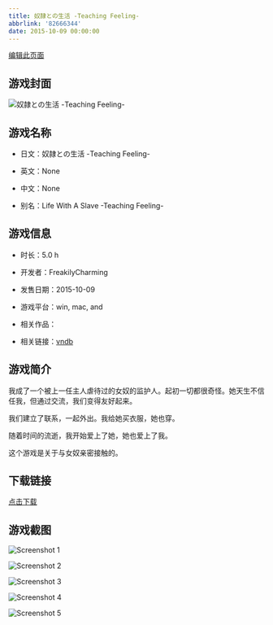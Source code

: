 ```yaml
---
title: 奴隷との生活 -Teaching Feeling-
abbrlink: '82666344'
date: 2015-10-09 00:00:00
---
```

[编辑此页面](https://github.com/ACG-3/ADV3-source/blob/main/source/_posts/games/%E5%A5%B4%E9%9A%B7%E3%81%A8%E3%81%AE%E7%94%9F%E6%B4%BB%20-Teaching%20Feeling-.md)

## 游戏封面

![奴隷との生活 -Teaching Feeling-](https%3A//pan.timero.xyz/onedrive/img_lib_001/%E5%A5%B4%E9%9A%B7%E3%81%A8%E3%81%AE%E7%94%9F%E6%B4%BB%20-Teaching%20Feeling-_cover.avif)


## 游戏名称

- 日文：奴隷との生活 -Teaching Feeling-
- 英文：None
- 中文：None

- 别名：Life With A Slave -Teaching Feeling-


## 游戏信息

- 时长：5.0 h
- 开发者：FreakilyCharming
- 发售日期：2015-10-09
- 游戏平台：win, mac, and
- 相关作品：

- 相关链接：[vndb](https://vndb.org/v18636)


## 游戏简介

我成了一个被上一任主人虐待过的女奴的监护人。起初一切都很奇怪。她天生不信任我，但通过交流，我们变得友好起来。

我们建立了联系，一起外出。我给她买衣服，她也穿。

随着时间的流逝，我开始爱上了她，她也爱上了我。

这个游戏是关于与女奴亲密接触的。




## 下载链接

[点击下载](https://pan.timero.xyz/onedrive/adv_lib_001/%E5%A5%B4%E9%9A%B7%E3%81%A8%E3%81%AE%E7%94%9F%E6%B4%BB%20-Teaching%20Feeling-)


## 游戏截图


![Screenshot 1](https%3A//pan.timero.xyz/onedrive/img_lib_001/%E5%A5%B4%E9%9A%B7%E3%81%A8%E3%81%AE%E7%94%9F%E6%B4%BB%20-Teaching%20Feeling-_Screenshot_1.avif)

![Screenshot 2](https%3A//pan.timero.xyz/onedrive/img_lib_001/%E5%A5%B4%E9%9A%B7%E3%81%A8%E3%81%AE%E7%94%9F%E6%B4%BB%20-Teaching%20Feeling-_Screenshot_2.avif)

![Screenshot 3](https%3A//pan.timero.xyz/onedrive/img_lib_001/%E5%A5%B4%E9%9A%B7%E3%81%A8%E3%81%AE%E7%94%9F%E6%B4%BB%20-Teaching%20Feeling-_Screenshot_3.avif)

![Screenshot 4](https%3A//pan.timero.xyz/onedrive/img_lib_001/%E5%A5%B4%E9%9A%B7%E3%81%A8%E3%81%AE%E7%94%9F%E6%B4%BB%20-Teaching%20Feeling-_Screenshot_4.avif)

![Screenshot 5](https%3A//pan.timero.xyz/onedrive/img_lib_001/%E5%A5%B4%E9%9A%B7%E3%81%A8%E3%81%AE%E7%94%9F%E6%B4%BB%20-Teaching%20Feeling-_Screenshot_5.avif)


